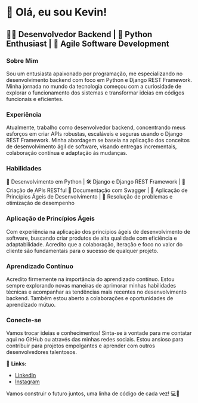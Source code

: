 # 👋 Olá, eu sou Kevin!

## 👨‍💻 Desenvolvedor Backend | 🐍 Python Enthusiast | 🚀 Agile Software Development

### Sobre Mim
Sou um entusiasta apaixonado por programação, me especializando no desenvolvimento backend com foco em Python e Django REST Framework. Minha jornada no mundo da tecnologia começou com a curiosidade de explorar o funcionamento dos sistemas e transformar ideias em códigos funcionais e eficientes.

### Experiência
Atualmente, trabalho como desenvolvedor backend, concentrando meus esforços em criar APIs robustas, escaláveis e seguras usando o Django REST Framework. Minha abordagem se baseia na aplicação dos conceitos de desenvolvimento ágil de software, visando entregas incrementais, colaboração contínua e adaptação às mudanças.

### Habilidades
🐍 Desenvolvimento em Python | 🛠️ Django e Django REST Framework | 📜 Criação de APIs RESTful
📖 Documentação com Swagger | 🚀 Aplicação de Princípios Ágeis de Desenvolvimento | 🔄 Resolução de problemas e otimização de desempenho

### Aplicação de Princípios Ágeis
Com experiência na aplicação dos princípios ágeis de desenvolvimento de software, buscando criar produtos de alta qualidade com eficiência e adaptabilidade. Acredito que a colaboração, iteração e foco no valor do cliente são fundamentais para o sucesso de qualquer projeto.

### Aprendizado Contínuo
Acredito firmemente na importância do aprendizado contínuo. Estou sempre explorando novas maneiras de aprimorar minhas habilidades técnicas e acompanhar as tendências mais recentes no desenvolvimento backend. Também estou aberto a colaborações e oportunidades de aprendizado mútuo.

### Conecte-se
Vamos trocar ideias e conhecimentos! Sinta-se à vontade para me contatar aqui no GitHub ou através das minhas redes sociais. Estou ansioso para contribuir para projetos empolgantes e aprender com outros desenvolvedores talentosos.

🔗 **Links:**
- [LinkedIn](https://www.linkedin.com/in/kevin-garcia-48189824a/)
- [Instagram](https://www.instagram.com/kevin_garcia.97/)

Vamos construir o futuro juntos, uma linha de código de cada vez! 💻🚀

